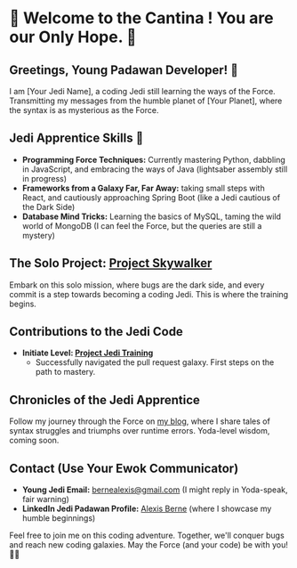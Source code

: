 # 🚀 Welcome to the Cantina ! You are our Only Hope. 🌌

## Greetings, Young Padawan Developer! 👋
I am [Your Jedi Name], a coding Jedi still learning the ways of the Force. Transmitting my messages from the humble planet of [Your Planet], where the syntax is as mysterious as the Force.

## Jedi Apprentice Skills 🚦
- **Programming Force Techniques:** Currently mastering Python, dabbling in JavaScript, and embracing the ways of Java (lightsaber assembly still in progress)
- **Frameworks from a Galaxy Far, Far Away:** taking small steps with React, and cautiously approaching Spring Boot (like a Jedi cautious of the Dark Side)
- **Database Mind Tricks:** Learning the basics of MySQL, taming the wild world of MongoDB (I can feel the Force, but the queries are still a mystery)

## The Solo Project: [Project Skywalker](https://github.com/Krashmazy/MdpGen/blob/1346c3c71c6e76e4e29cf22f5108c15c38bbfa77/src/PasswordGeneratorGUI.java)
Embark on this solo mission, where bugs are the dark side, and every commit is a step towards becoming a coding Jedi. This is where the training begins.

## Contributions to the Jedi Code
- **Initiate Level: [Project Jedi Training](link_to_your_first_contribution)**
  - Successfully navigated the pull request galaxy. First steps on the path to mastery.

## Chronicles of the Jedi Apprentice
Follow my journey through the Force on [my blog](https://5minactus.fr/), where I share tales of syntax struggles and triumphs over runtime errors. Yoda-level wisdom, coming soon.

## Contact (Use Your Ewok Communicator)
- **Young Jedi Email:** bernealexis@gmail.com (I might reply in Yoda-speak, fair warning)
- **LinkedIn Jedi Padawan Profile:** [Alexis Berne](https://www.linkedin.com/in/alexis-berne-626558128/) (where I showcase my humble beginnings)

Feel free to join me on this coding adventure. Together, we'll conquer bugs and reach new coding galaxies. May the Force (and your code) be with you! 🌌✨
